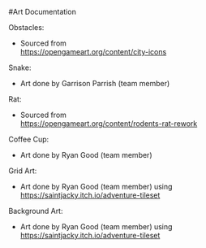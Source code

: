 #Art Documentation

Obstacles:
* Sourced from<br>https://opengameart.org/content/city-icons

Snake:
* Art done by Garrison Parrish (team member)

Rat:
* Sourced from<br>https://opengameart.org/content/rodents-rat-rework

Coffee Cup:
* Art done by Ryan Good (team member)

Grid Art:
* Art done by Ryan Good (team member) using <br>https://saintjacky.itch.io/adventure-tileset

Background Art:
* Art done by Ryan Good (team member) using <br>https://saintjacky.itch.io/adventure-tileset